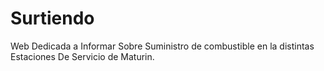 # Surtiendo
Web Dedicada a Informar Sobre Suministro de combustible en la distintas Estaciones De Servicio de Maturin.
